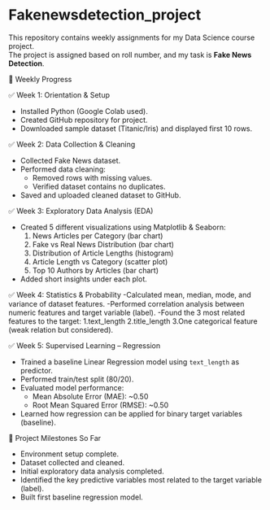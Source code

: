 # Fakenewsdetection_project
This repository contains weekly assignments for my Data Science course project.  
The project is assigned based on roll number, and my task is **Fake News Detection**.

📅 Weekly Progress

 ✅ Week 1: Orientation & Setup
- Installed Python (Google Colab used).  
- Created GitHub repository for project.  
- Downloaded sample dataset (Titanic/Iris) and displayed first 10 rows.  

✅ Week 2: Data Collection & Cleaning
- Collected Fake News dataset.  
- Performed data cleaning:
  - Removed rows with missing values.  
  - Verified dataset contains no duplicates.  
- Saved and uploaded cleaned dataset to GitHub.  

 ✅ Week 3: Exploratory Data Analysis (EDA)
- Created 5 different visualizations using Matplotlib & Seaborn:
  1. News Articles per Category (bar chart)  
  2. Fake vs Real News Distribution (bar chart)  
  3. Distribution of Article Lengths (histogram)  
  4. Article Length vs Category (scatter plot)  
  5. Top 10 Authors by Articles (bar chart)  
- Added short insights under each plot.

✅ Week 4: Statistics & Probability
-Calculated mean, median, mode, and variance of dataset features.
-Performed correlation analysis between numeric features and target variable (label).
-Found the 3 most related features to the target:
1.text_length
2.title_length
3.One categorical feature (weak relation but considered).

✅ Week 5: Supervised Learning – Regression
- Trained a baseline Linear Regression model using `text_length` as predictor.  
- Performed train/test split (80/20).  
- Evaluated model performance:  
  - Mean Absolute Error (MAE): ~0.50  
  - Root Mean Squared Error (RMSE): ~0.50  
- Learned how regression can be applied for binary target variables (baseline). 

 
 
 📌 Project Milestones So Far
- Environment setup complete.  
- Dataset collected and cleaned.  
- Initial exploratory data analysis completed.  
- Identified the key predictive variables most related to the target variable (label).
- Built first baseline regression model.
